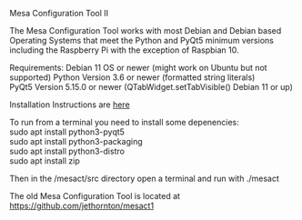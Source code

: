 Mesa Configuration Tool II

The Mesa Configuration Tool works with most Debian and Debian based Operating
Systems that meet the Python and PyQt5 minimum versions including the Raspberry
Pi with the exception of Raspbian 10.

Requirements:
Debian 11 OS or newer (might work on Ubuntu but not supported)
Python Version 3.6 or newer (formatted string literals)\
PyQt5 Version 5.15.0 or newer (QTabWidget.setTabVisible() Debian 11 or up)

Installation Instructions are [here](https://gnipsel.com/linuxcnc/mesact/index.html)

To run from a terminal you need to install some depenencies:\
sudo apt install python3-pyqt5\
sudo apt install python3-packaging\
sudo apt install python3-distro\
sudo apt install zip

Then in the /mesact/src directory open a terminal and run with ./mesact

The old Mesa Configuration Tool is located at https://github.com/jethornton/mesact1

